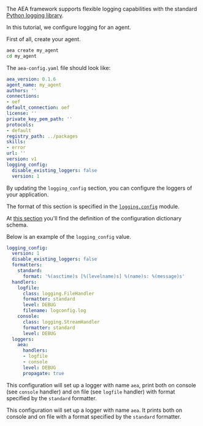 The AEA framework supports flexible logging capabilities with the standard <a href="https://docs.python.org/3/library/logging.html" target=_blank>Python logging library</a>.

In this tutorial, we configure logging for an agent.

First of all, create your agent.


``` bash
aea create my_agent
cd my_agent
```

The `aea-config.yaml` file should look like:
```yaml
aea_version: 0.1.6
agent_name: my_agent
authors: ''
connections:
- oef
default_connection: oef
license: ''
private_key_pem_path: ''
protocols:
- default
registry_path: ../packages
skills:
- error
url: ''
version: v1
logging_config:
  disable_existing_loggers: false
  version: 1
```

By updating the `logging_config` section, you can configure the loggers of your application.

The format of this section is specified in the <a href="https://docs.python.org/3/library/logging.config.html" target=_blank>`logging.config`</a> module.

At <a href="https://docs.python.org/3/library/logging.config.html#configuration-dictionary-schema" target=_blank>this section</a> 
you'll find the definition of the configuration dictionary schema.

Below is an example of the `logging_config` value.

```yaml
logging_config:
  version: 1
  disable_existing_loggers: false
  formatters:
    standard:
      format: '%(asctime)s [%(levelname)s] %(name)s: %(message)s'
  handlers:
    logfile:
      class: logging.FileHandler
      formatter: standard
      level: DEBUG
      filename: logconfig.log
    console:
      class: logging.StreamHandler
      formatter: standard
      level: DEBUG
  loggers:
    aea:
      handlers:
      - logfile
      - console
      level: DEBUG
      propagate: true
```

This configuration will set up a logger with name `aea`,
print both on console (see `console` handler) and on file
(see `logfile` handler) with format specified by the 
`standard` formatter.

This configuration will set up a logger with name `aea`. It prints both on console and on file with a format specified by the `standard` formatter.


<br />